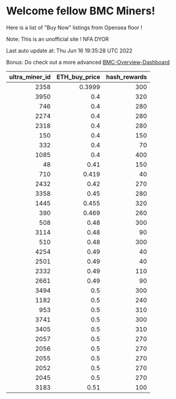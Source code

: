 # Welcome fellow BMC Miners!
Here is a list of "Buy Now" listings from Opensea floor !

Note: This is an unofficial site ! NFA DYOR

Last auto update at: Thu Jun 16 19:35:28 UTC 2022

Bonus: Do check out a more advanced [BMC-Overview-Dashboard](https://dune.com/defifunk/BMC-Overview-Dashboard)


|   ultra_miner_id |   ETH_buy_price |   hash_rewards |
|-----------------:|----------------:|---------------:|
|             2358 |          0.3999 |            300 |
|             3950 |          0.4    |            320 |
|              746 |          0.4    |            280 |
|             2274 |          0.4    |            280 |
|             2318 |          0.4    |            280 |
|              150 |          0.4    |            150 |
|              332 |          0.4    |             70 |
|             1085 |          0.4    |            400 |
|               48 |          0.41   |            150 |
|              710 |          0.419  |             40 |
|             2432 |          0.42   |            270 |
|             3358 |          0.45   |            280 |
|             1445 |          0.455  |            320 |
|              390 |          0.469  |            260 |
|              508 |          0.48   |            300 |
|             3114 |          0.48   |             90 |
|              510 |          0.48   |            300 |
|             4254 |          0.49   |             40 |
|             2501 |          0.49   |             40 |
|             2332 |          0.49   |            110 |
|             2661 |          0.49   |             90 |
|             3494 |          0.5    |            300 |
|             1182 |          0.5    |            240 |
|              953 |          0.5    |            310 |
|             3741 |          0.5    |            300 |
|             3405 |          0.5    |            310 |
|             2057 |          0.5    |            270 |
|             2056 |          0.5    |            270 |
|             2055 |          0.5    |            270 |
|             2052 |          0.5    |            270 |
|             2045 |          0.5    |            270 |
|             3183 |          0.51   |            100 |